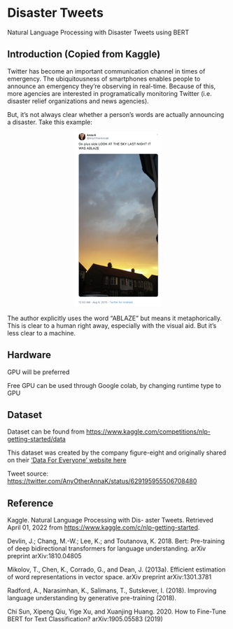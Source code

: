 # Disaster Tweets
Natural Language Processing with Disaster Tweets using BERT

## Introduction (Copied from Kaggle)
Twitter has become an important communication channel in times of emergency.
The ubiquitousness of smartphones enables people to announce an emergency they’re observing in real-time. Because of this, more agencies are interested in programatically monitoring Twitter (i.e. disaster relief organizations and news agencies).

But, it’s not always clear whether a person’s words are actually announcing a disaster. Take this example:
<p align="center">
  <img width="200" height="400" src=images/tweet.png>
</p>
The author explicitly uses the word “ABLAZE” but means it metaphorically. This is clear to a human right away, especially with the visual aid. But it’s less clear to a machine.

## Hardware
GPU will be preferred

Free GPU can be used through Google colab, by changing runtime type to GPU

## Dataset
Dataset can be found from https://www.kaggle.com/competitions/nlp-getting-started/data

This dataset was created by the company figure-eight and originally shared on their [‘Data For Everyone’ website here](https://appen.com/pre-labeled-datasets/)

Tweet source: https://twitter.com/AnyOtherAnnaK/status/629195955506708480

## Reference
Kaggle. Natural Language Processing with Dis- aster Tweets. Retrieved April 01, 2022 from https://www.kaggle.com/c/nlp-getting-started.

Devlin, J.; Chang, M.-W.; Lee, K.; and Toutanova, K. 2018. Bert: Pre-training of deep bidirectional transformers for language understanding. arXiv preprint arXiv:1810.04805

Mikolov, T., Chen, K., Corrado, G., and Dean, J. (2013a). Efficient estimation of word representations in vector space. arXiv preprint arXiv:1301.3781

Radford, A., Narasimhan, K., Salimans, T., Sutskever, I. (2018). Improving language understanding by generative pre-training (2018).

Chi Sun, Xipeng Qiu, Yige Xu, and Xuanjing Huang. 2020. How to Fine-Tune BERT for Text Classification? arXiv:1905.05583 (2019)
